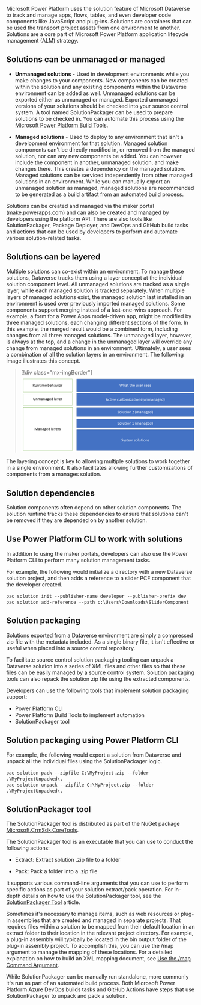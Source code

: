 Microsoft Power Platform uses the solution feature of Microsoft Dataverse to track and manage apps, flows, tables, and even developer code components like JavaScript and plug-ins. Solutions are containers that can be used the transport project assets from one environment to another. Solutions are a core part of Microsoft Power Platform application lifecycle management (ALM) strategy.

## Solutions can be unmanaged or managed

-   **Unmanaged solutions** - Used in development environments while you make changes to your components. New components can be created within the solution and any existing components within the Dataverse environment can be added as well. Unmanaged solutions can be exported either as unmanaged or managed. Exported unmanaged versions of your solutions should be checked into your source control system. A tool named SolutionPackager can be used to prepare solutions to be checked in. You can automate this process using the [Microsoft Power Platform Build Tools](/power-platform/alm/devops-build-tools/?azure-portal=true).

-   **Managed solutions** - Used to deploy to any environment that isn't a development environment for that solution. Managed solution components can't be directly modified in, or removed from the managed solution, nor can any new components be added. You can however include the component in another, unmanaged solution, and make changes there. This creates a dependency on the managed solution. Managed solutions can be serviced independently from other managed solutions in an environment. While you can manually export an unmanaged solution as managed, managed solutions are recommended to be generated as a build artifact from an automated build process.

Solutions can be created and managed via the maker portal (make.powerapps.com) and can also be created and managed by developers using the platform API. There are also tools like SolutionPackager, Package Deployer, and DevOps and GitHub build tasks and actions that can be used by developers to perform and automate various solution-related tasks.

## Solutions can be layered

Multiple solutions can co-exist within an environment. To manage these solutions, Dataverse tracks them using a layer concept at the individual solution component level. All unmanaged solutions are tracked as a single layer, while each managed solution is tracked separately. When multiple layers of managed solutions exist, the managed solution last installed in an environment is used over previously imported managed solutions. Some components support merging instead of a last-one-wins approach. For example, a form for a Power Apps model-driven app, might be modified by three managed solutions, each changing different sections of the form. In this example, the merged result would be a combined form, including changes from all three managed solutions. The unmanaged layer, however, is always at the top, and a change in the unmanaged layer will override any change from managed solutions in an environment. Ultimately, a user sees a combination of all the solution layers in an environment. The following image illustrates this concept.

> [!div class="mx-imgBorder"]
> [![Screenshot showing the different solution layers in an environment.](../media/solution-layers.png)](../media/solution-layers.png#lightbox)

The layering concept is key to allowing multiple solutions to work together in a single environment. It also facilitates allowing further customizations of components from a manages solution. 

## Solution dependencies 
Solution components often depend on other solution components. The solution runtime tracks these dependencies to ensure that solutions can't be removed if they are depended on by another solution. 

## Use Power Platform CLI to work with solutions
In addition to using the maker portals, developers can also use the Power Platform CLI to perform many solution management tasks.

For example, the following would initialize a directory with a new Dataverse solution project, and then adds a reference to a slider PCF component that the developer created.

```
pac solution init --publisher-name developer --publisher-prefix dev
pac solution add-reference --path c:\Users\Downloads\SliderComponent
```

## Solution packaging

Solutions exported from a Dataverse environment are simply a compressed zip file with the metadata included. As a single binary file, it isn't effective or useful when placed into a source control repository.

To facilitate source control solution packaging tooling can unpack a Dataverse solution into a series of XML files and other files so that these files can be easily managed by a source control system. Solution packaging tools can also repack the solution zip file using the extracted components.

Developers can use the following tools that implement solution packaging support:

* Power Platform CLI
* Power Platform Build Tools to implement automation
* SolutionPackager tool 

## Solution packaging using Power Platform CLI
For example, the following would export a solution from Dataverse and unpack all the individual files using the SolutionPackager logic.

```
pac solution pack --zipfile C:\MyProject.zip --folder .\MyProjectUnpacked\.
pac solution unpack --zipfile C:\MyProject.zip --folder .\MyProjectUnpacked\.
```

## SolutionPackager tool

The SolutionPackager tool is distributed as part of the NuGet package [Microsoft.CrmSdk.CoreTools](https://www.nuget.org/packages/Microsoft.CrmSdk.CoreTools/?azure-portal=true). 

The SolutionPackager tool is an executable that you can use to conduct the following actions:

-   Extract: Extract solution .zip file to a folder

-   Pack: Pack a folder into a .zip file

It supports various command-line arguments that you can use to perform specific actions as part of your solution extract/pack operation. For in-depth details on how to use the SolutionPackager tool, see the [SolutionPackager Tool](/power-apps/developer/common-data-service/compress-extract-solution-file-solutionpackager/?azure-portal=true) article.

Sometimes it's necessary to manage items, such as web resources or plug-in assemblies that are created and managed in separate projects. That requires files within a solution to be mapped from their default location in an extract folder to their location in the relevant project directory. For example, a plug-in assembly will typically be located in the bin output folder of the plug-in assembly project. To accomplish this, you can use the /map argument to manage the mapping of these locations. For a detailed explanation on how to build an XML mapping document, see [Use the /map Command Argument](/power-apps/developer/common-data-service/compress-extract-solution-file-solutionpackager?azure-portal=true#use-the-map-command-argument).

While SolutionPackager can be manually run standalone, more commonly it's run as part of an automated build process. Both Microsoft Power Platform Azure DevOps builds tasks and GitHub Actions have steps that use SolutionPackager to unpack and pack a solution.

